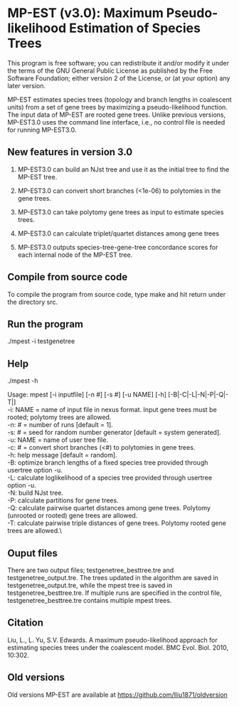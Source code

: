# MP-EST (v3.0): Maximum Pseudo-likelihood Estimation of Species Trees
This program is free software; you can redistribute it and/or modify it under the terms of the GNU General Public License as published by the Free Software Foundation; either version 2 of the License, or (at your option) any later version.

MP-EST estimates species trees (topology and branch lengths in coalescent units) from a set of gene trees by maximizing a pseudo-likelihood function. The input data of MP-EST are rooted gene trees. Unlike previous versions, MP-EST3.0 uses the command line interface, i.e., no control file is needed for running MP-EST3.0. 

## New features in version 3.0

1. MP-EST3.0 can build an NJst tree and use it as the initial tree to find the MP-EST tree.

2. MP-EST3.0 can convert short branches (<1e-06) to polytomies in the gene trees.

3. MP-EST3.0 can take polytomy gene trees as input to estimate species trees.

4. MP-EST3.0 can calculate triplet/quartet distances among gene trees

5. MP-EST3.0 outputs species-tree-gene-tree concordance scores for each internal node of the MP-EST tree.

## Compile from source code
To compile the program from source code, type make and hit return under the directory src.

## Run the program
./mpest -i testgenetree 

## Help
./mpest -h

Usage: mpest [-i inputfile] [-n #] [-s #] [-u NAME] [-h] [-B|-C|-L|-N|-P|-Q|-T|] \
  -i: NAME = name of input file in nexus format. Input gene trees must be rooted; polytomy trees are allowed.\
  -n: # = number of runs [default = 1].\
  -s: # = seed for random number generator [default = system generated].\
  -u: NAME = name of user tree file.\
  -c: # = convert short branches (<#) to polytomies in gene trees.\
  -h: help message [default = random].\
  -B: optimize branch lengths of a fixed species tree provided through usertree option -u.\
  -L: calculate loglikelihood of a species tree provided through usertree option -u.\
  -N: build NJst tree.\
  -P: calculate partitions for gene trees.\
  -Q: calculate pairwise quartet distances among gene trees. Polytomy (unrooted or rooted) gene trees are allowed.\
  -T: calculate pairwise triple distances of gene trees. Polytomy rooted gene trees are allowed.\

## Ouput files
There are two output files; testgenetree_besttree.tre and testgenetree_output.tre. The trees updated in the algorithm are saved in testgenetree_output.tre, while the mpest tree is saved in testgenetree_besttree.tre. If multiple runs are specified in the control file, testgenetree_besttree.tre contains multiple mpest trees.

## Citation
Liu, L., L. Yu, S.V. Edwards. A maximum pseudo-likelihood approach for estimating species trees under the coalescent model. BMC Evol. Biol. 2010, 10:302.

## Old versions
Old versions MP-EST are available at https://github.com/lliu1871/oldversion
